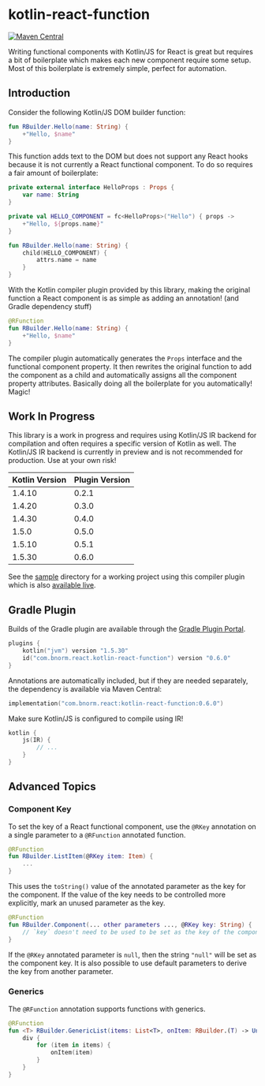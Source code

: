 # kotlin-react-function

[![Maven Central](https://maven-badges.herokuapp.com/maven-central/com.bnorm.react/kotlin-react-function/badge.svg)](https://maven-badges.herokuapp.com/maven-central/com.bnorm.react/kotlin-react-function)

Writing functional components with Kotlin/JS for React is great but requires a bit of boilerplate which makes each new
component require some setup. Most of this boilerplate is extremely simple, perfect for automation.

## Introduction

Consider the following Kotlin/JS DOM builder function:

```kotlin
fun RBuilder.Hello(name: String) {
    +"Hello, $name"
}
```

This function adds text to the DOM but does not support any React hooks because it is not currently a React functional
component. To do so requires a fair amount of boilerplate:

```kotlin
private external interface HelloProps : Props {
    var name: String
}

private val HELLO_COMPONENT = fc<HelloProps>("Hello") { props ->
    +"Hello, ${props.name}"
}

fun RBuilder.Hello(name: String) {
    child(HELLO_COMPONENT) {
        attrs.name = name
    }
}
```

With the Kotlin compiler plugin provided by this library, making the original function a React component is as simple as
adding an annotation! (and Gradle dependency stuff)

```kotlin
@RFunction
fun RBuilder.Hello(name: String) {
    +"Hello, $name"
}
```

The compiler plugin automatically generates the `Props` interface and the functional component property. It then
rewrites the original function to add the component as a child and automatically assigns all the component property
attributes. Basically doing all the boilerplate for you automatically! Magic!

## Work In Progress

This library is a work in progress and requires using Kotlin/JS IR backend for compilation and often requires a specific
version of Kotlin as well. The Kotlin/JS IR backend is currently in preview and is not recommended for production. Use
at your own risk!

| Kotlin Version | Plugin Version |
| -------------- | -------------- |
| 1.4.10         | 0.2.1          |
| 1.4.20         | 0.3.0          |
| 1.4.30         | 0.4.0          |
| 1.5.0          | 0.5.0          |
| 1.5.10         | 0.5.1          |
| 1.5.30         | 0.6.0          |

See the [sample][sample] directory for a working project using this compiler plugin which is also
[available live](https://bnorm.github.io/kotlin-react-function/).

## Gradle Plugin

Builds of the Gradle plugin are available through the [Gradle Plugin Portal][kotlin-react-function-gradle].

```kotlin
plugins {
    kotlin("jvm") version "1.5.30"
    id("com.bnorm.react.kotlin-react-function") version "0.6.0"
}
```

Annotations are automatically included, but if they are needed separately, the dependency is available via Maven
Central:

```kotlin
implementation("com.bnorm.react:kotlin-react-function:0.6.0")
```

Make sure Kotlin/JS is configured to compile using IR!

```kotlin
kotlin {
    js(IR) {
        // ...
    }
}
```

## Advanced Topics

### Component Key

To set the key of a React functional component, use the `@RKey` annotation on a single parameter to a `@RFunction`
annotated function.

```kotlin
@RFunction
fun RBuilder.ListItem(@RKey item: Item) {
    ...
}
```

This uses the `toString()` value of the annotated parameter as the key for the component. If the value of the key needs
to be controlled more explicitly, mark an unused parameter as the key.

```kotlin
@RFunction
fun RBuilder.Component(... other parameters ..., @RKey key: String) {
    // `key` doesn't need to be used to be set as the key of the component
}
```

If the `@RKey` annotated parameter is `null`, then the string `"null"` will be set as the component key. It is also
possible to use default parameters to derive the key from another parameter.

### Generics

The `@RFunction` annotation supports functions with generics.

```kotlin
@RFunction
fun <T> RBuilder.GenericList(items: List<T>, onItem: RBuilder.(T) -> Unit) {
    div {
        for (item in items) {
            onItem(item)
        }
    }
}
```

[sample]: https://github.com/bnorm/kotlin-react-function/blob/main/sample

[kotlin-react-function-gradle]: https://plugins.gradle.org/plugin/com.bnorm.react.kotlin-react-function
